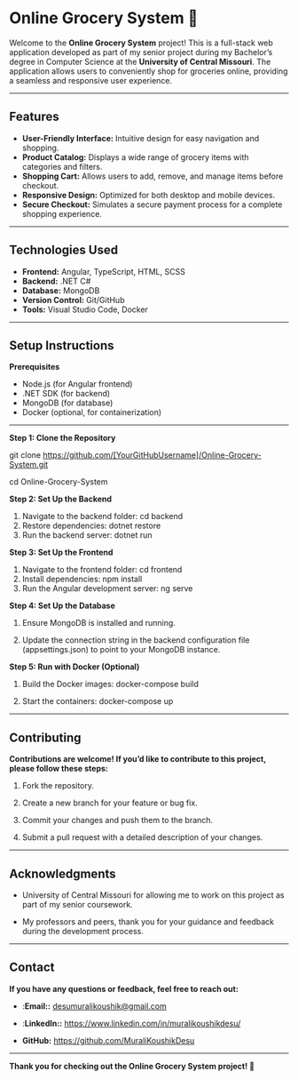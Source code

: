 # Online Grocery System 🛒  

Welcome to the **Online Grocery System** project! This is a full-stack web application developed as part of my senior project during my Bachelor’s degree in Computer Science at the **University of Central Missouri**. The application allows users to conveniently shop for groceries online, providing a seamless and responsive user experience.  

---

## Features  
- **User-Friendly Interface:** Intuitive design for easy navigation and shopping.  
- **Product Catalog:** Displays a wide range of grocery items with categories and filters.  
- **Shopping Cart:** Allows users to add, remove, and manage items before checkout.  
- **Responsive Design:** Optimized for both desktop and mobile devices.  
- **Secure Checkout:** Simulates a secure payment process for a complete shopping experience.  

---

## Technologies Used  
- **Frontend:** Angular, TypeScript, HTML, SCSS
- **Backend:** .NET C#
- **Database:** MongoDB
- **Version Control:** Git/GitHub
- **Tools:** Visual Studio Code, Docker

---

## Setup Instructions
**Prerequisites**
- Node.js (for Angular frontend)
- .NET SDK (for backend)
- MongoDB (for database)
- Docker (optional, for containerization)

---

**Step 1: Clone the Repository**

git clone https://github.com/[YourGitHubUsername]/Online-Grocery-System.git

cd Online-Grocery-System

**Step 2: Set Up the Backend**

 1. Navigate to the backend folder:
  cd backend
 2. Restore dependencies:
  dotnet restore
 3. Run the backend server:
  dotnet run

**Step 3: Set Up the Frontend**

 1. Navigate to the frontend folder:
    cd frontend
 2. Install dependencies:
    npm install
 3. Run the Angular development server:
    ng serve

**Step 4: Set Up the Database**

 1. Ensure MongoDB is installed and running.

 2. Update the connection string in the backend configuration file (appsettings.json) to point to your MongoDB instance.

**Step 5: Run with Docker (Optional)**

 1. Build the Docker images:
    docker-compose build

 2. Start the containers:
    docker-compose up

---

## Contributing

**Contributions are welcome! If you’d like to contribute to this project, please follow these steps:**

 1. Fork the repository.

 2. Create a new branch for your feature or bug fix.

 3. Commit your changes and push them to the branch.

 4. Submit a pull request with a detailed description of your changes.

---

## Acknowledgments

 - University of Central Missouri for allowing me to work on this project as part of my senior coursework.

 - My professors and peers, thank you for your guidance and feedback during the development process.

---

## Contact 
**If you have any questions or feedback, feel free to reach out:**

- :**Email::** desumuralikoushik@gmail.com

- :**LinkedIn::** https://www.linkedin.com/in/muralikoushikdesu/

- **GitHub:** https://github.com/MuraliKoushikDesu

---

**Thank you for checking out the Online Grocery System project! 🚀**
